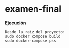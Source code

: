 # examen-final


**Ejecución**

```
Desde la raiz del proyecto:
sudo docker compose build
sudo docker-compose pss
```



